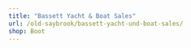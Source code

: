 ```yaml
---
title: "Bassett Yacht & Boat Sales"
url: /old-saybrook/bassett-yacht-und-boat-sales/
shop: Boot
---
```

